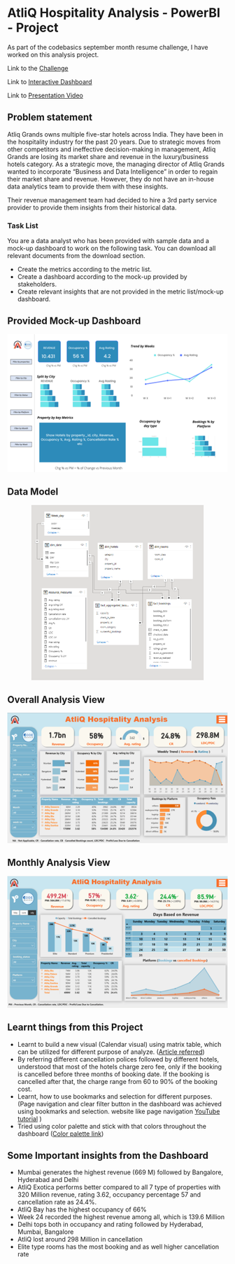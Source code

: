 # AtliQ Hospitality Analysis - PowerBI - Project

As part of the codebasics september month resume challenge, I have worked on this analysis project.

Link to the [Challenge](https://codebasics.io/challenge/codebasics-resume-project-challenge)

Link to [Interactive Dashboard](https://app.powerbi.com/view?r=eyJrIjoiZDBlNDczODYtMTY5NS00NzNkLWExN2QtNDAzMmVjNDUyYWRmIiwidCI6ImM2ZTU0OWIzLTVmNDUtNDAzMi1hYWU5LWQ0MjQ0ZGM1YjJjNCJ9)

Link to [Presentation Video]()

## Problem statement

Atliq Grands owns multiple five-star hotels across India. They have been in the hospitality industry for the past 20 years. Due to strategic moves from other competitors and ineffective decision-making in management, Atliq Grands are losing its market share and revenue in the luxury/business hotels category. As a strategic move, the managing director of Atliq Grands wanted to incorporate “Business and Data Intelligence” in order to regain their market share and revenue. However, they do not have an in-house data analytics team to provide them with these insights.

Their revenue management team had decided to hire a 3rd party service provider to provide them insights from their historical data.

### Task List

You are a data analyst who has been provided with sample data and a mock-up dashboard to work on the following task. You can download all relevant documents from the download section.

- Create the metrics according to the metric list. 
- Create a dashboard according to the mock-up provided by stakeholders. 
- Create relevant insights that are not provided in the metric list/mock-up dashboard.

## Provided Mock-up Dashboard
<p align="center">
    <img src="https://github.com/sayed-m-shah/AtliQ_Hospitality_Analysis_PowerBI_project/blob/main/Dataset/mock%20up%20dashboard_atliq%20grands.png" width="600">
</p>


## Data Model

<p align="center">
    <img src='https://github.com/sayed-m-shah/AtliQ_Hospitality_Analysis_PowerBI_project/blob/main/resources/data_model.png' height="400">
</p>


## Overall Analysis View

<p align="center">
    <img src='https://github.com/sayed-m-shah/AtliQ_Hospitality_Analysis_PowerBI_project/blob/main/resources/overall_view.png' width="600">
</p>

## Monthly Analysis View

<p align="center">
    <img src='https://github.com/sayed-m-shah/AtliQ_Hospitality_Analysis_PowerBI_project/blob/main/resources/monthly_view.png' width="600">
</p>

## Learnt things from this Project 
- Learnt to build a new visual (Calendar visual) using matrix table, which can be utilized for different purpose of analyze. ([Article referred](https://www.linkedin.com/pulse/calendar-matrix-syed-ahmed-ali/?trackingId=VgyLpo%2BYxVRs8tD03PXcPQ%3D%3D))
- By referring different cancellation polices followed by different hotels, understood that most of the hotels charge zero fee, only if the booking is cancelled before three months of booking date. If the booking is cancelled after that, the charge range from 60 to 90% of the booking cost.
- Learnt, how to use bookmarks and selection for different purposes. (Page navigation and clear filter button in the dashboard was achieved using bookmarks and selection. website like page navigation [YouTube tutorial](https://www.youtube.com/watch?v=xCSYLrcLW00)   )
- Tried using color palette and stick with that colors throughout the dashboard ([Color palette link](https://colorhunt.co/palette/78b3cec9e6f0fbf8eff96e2a))

## Some Important insights from the Dashboard

- Mumbai generates the highest revenue (669 M) followed by Bangalore, Hyderabad and Delhi
- AtliQ Exotica performs better compared to all 7 type of properties with 320 Million revenue, rating 3.62, occupancy percentage 57 and cancellation rate as 24.4%.
- AtliQ Bay has the highest occupancy of 66%
- Week 24 recorded the highest revenue among all, which is 139.6 Million
- Delhi tops both in occupancy and rating followed by Hyderabad, Mumbai, Bangalore
- AtliQ lost around 298 Million in cancellation 
- Elite type rooms has the most booking and as well higher cancellation rate



